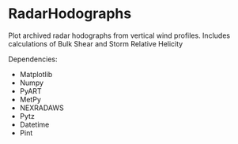 # RadarHodographs
Plot archived radar hodographs from vertical wind profiles. Includes calculations of Bulk Shear and Storm Relative Helicity

Dependencies:
* Matplotlib
* Numpy
* PyART
* MetPy
* NEXRADAWS
* Pytz
* Datetime
* Pint
